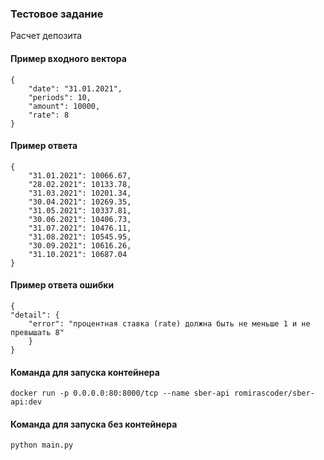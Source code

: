 ### Тестовое задание
Расчет депозита

#### Пример входного вектора
    {
        "date": "31.01.2021",
        "periods": 10,
        "amount": 10000,
        "rate": 8
    }

#### Пример ответа
    {
        "31.01.2021": 10066.67,
        "28.02.2021": 10133.78,
        "31.03.2021": 10201.34,
        "30.04.2021": 10269.35,
        "31.05.2021": 10337.81,
        "30.06.2021": 10406.73,
        "31.07.2021": 10476.11,
        "31.08.2021": 10545.95,
        "30.09.2021": 10616.26,
        "31.10.2021": 10687.04
    }

#### Пример ответа ошибки
    {
    "detail": {
        "error": "процентная ставка (rate) должна быть не меньше 1 и не превышать 8"
        }
    }
#### Команда для запуска контейнера
    docker run -p 0.0.0.0:80:8000/tcp --name sber-api romirascoder/sber-api:dev

#### Команда для запуска без контейнера
    python main.py
